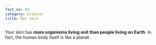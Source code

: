 ```yaml
---
fact_no: 03
category: science
title: Our skin
---
```

Your skin has **more organisms living onit than people living on Earth**. In fact, the human body itself is like a planet.